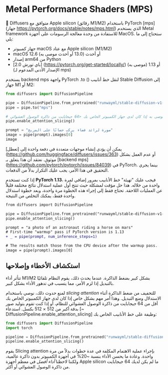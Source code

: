 # Metal Performance Shaders (MPS)

🤗 Diffusers متوافق مع Apple silicon (رقائق M1/M2) باستخدام PyTorch [mps] (جهاز https://pytorch.org/docs/stable/notes/mps.html) الذي يستخدم Metal framework للاستفادة من وحدة معالجة الرسومات على أجهزة MacOS. ستحتاج إلى ما يلي:

- جهاز كمبيوتر macOS مع عتاد Apple silicon (M1/M2)
- macOS 12.6 أو أحدث (13.0 أو أحدث موصى به)
- إصدار arm64 من Python
- [باي تورش 2.0] (https://pytorch.org/get-started/locally/) (موصى به) أو 1.13 (الإصدار الأدنى المدعوم لـ mps)

يستخدم backend mps واجهة PyTorch .to () لنقل خط أنابيب Stable Diffusion إلى جهاز M1 أو M2:

```python
from diffusers import DiffusionPipeline

pipe = DiffusionPipeline.from_pretrained("runwayml/stable-diffusion-v1-5")
pipe = pipe.to("mps")

# موصى به إذا كان لدى جهاز الكمبيوتر الخاص بك <64 جيجابايت من ذاكرة الوصول العشوائي
pipe.enable_attention_slicing()

prompt = "صورة لرائد فضاء يركب حصانًا على المريخ"
image = pipe(prompt).images[0]
image
```

<Tip warning={true}>

يمكن أن يؤدي إنشاء موجهات متعددة في دفعة واحدة إلى [تعطل] (https://github.com/huggingface/diffusers/issues/363) أو عدم العمل بشكل موثوق. نعتقد أن هذا يتعلق بـ [backend mps] (https://github.com/pytorch/pytorch/issues/84039) في PyTorch. بينما يجري التحقيق في هذا الأمر، يجب عليك التكرار بدلاً من الدفعات.

</Tip>

إذا كنت تستخدم **PyTorch 1.13**، فيجب عليك "تهيئة" خط الأنابيب بمرور إضافي لمرة واحدة من خلاله. هذا حل مؤقت لمشكلة حيث تنتج أول عملية استدلال نتائج مختلفة قليلاً عن العمليات اللاحقة. تحتاج فقط إلى إجراء هذه الخطوة مرة واحدة، وبعد خطوة استدلال واحدة فقط، يمكنك التخلص من النتيجة.

```diff
from diffusers import DiffusionPipeline

pipe = DiffusionPipeline.from_pretrained("runwayml/stable-diffusion-v1-5").to("mps")
pipe.enable_attention_slicing()

prompt = "a photo of an astronaut riding a horse on mars"
# First-time "warmup" pass if PyTorch version is 1.13
+ _ = pipe(prompt, num_inference_steps=1)

# The results match those from the CPU device after the warmup pass.
image = pipe(prompt).images[0]
```

## استكشاف الأخطاء وإصلاحها

تتأثر أداء M1/M2 بشكل كبير بضغط الذاكرة. عندما يحدث ذلك، يقوم النظام تلقائيًا بالتبديل إذا لزم الأمر، مما يتسبب في تدهور الأداء بشكل كبير.

لمنع حدوث ذلك، نوصي باستخدام *slicing attention* للتخفيف من ضغط الذاكرة أثناء الاستدلال ومنع التبديل. وهذا أمر مهم بشكل خاص إذا كان لدى جهاز الكمبيوتر الخاص بك أقل من 64 جيجابايت من ذاكرة الوصول العشوائي للنظام، أو إذا كنت تقوم بتوليد صور بدقة أكبر من 512 × 512 بكسل. استدعاء [~ DiffusionPipeline.enable_attention_slicing] وظيفة على خط الأنابيب الخاص بك:

```py
from diffusers import DiffusionPipeline
import torch

pipeline = DiffusionPipeline.from_pretrained("runwayml/stable-diffusion-v1-5", torch_dtype=torch.float16, variant="fp16", use_safetensors=True).to("mps")
pipeline.enable_attention_slicing()
```

يقوم Slicing attention بإجراء عملية الاهتمام المكلفة في عدة خطوات بدلاً من مرة واحدة. وعادة ما يحسن الأداء بنسبة ~20% في أجهزة الكمبيوتر بدون ذاكرة عالمية، ولكننا لاحظنا *أداء أفضل* في معظم أجهزة Apple silicon ما لم يكن لديك 64 جيجابايت من ذاكرة الوصول العشوائي أو أكثر.